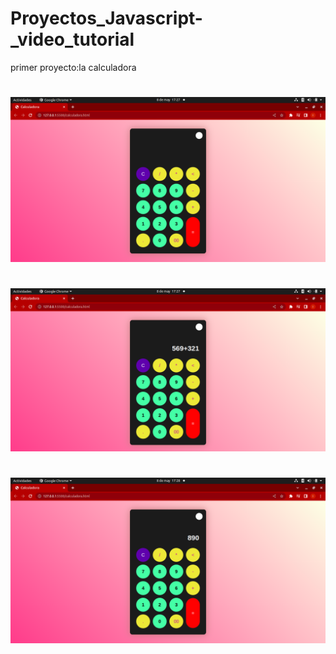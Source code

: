 # Proyectos_Javascript-_video_tutorial

primer proyecto:la calculadora 
#
![calculadora](img/calculadora.png)
#
![calculadora](img/calculadora_2.png)
#
![calculadora](img/calculadora_3.png)
